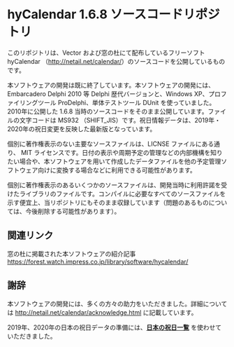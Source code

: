 # hyCalendar 1.6.8 ソースコードリポジトリ

このリポジトリは、Vector および窓の杜にて配布しているフリーソフト hyCalendar （<http://netail.net/calendar/>）のソースコードを公開しているものです。

本ソフトウェアの開発は既に終了しています。本ソフトウェアの開発には、Embarcadero Delphi 2010 等 Delphi 歴代バージョンと、Windows XP、プロファイリングツール ProDelphi、単体テストツール DUnit を使っていました。2010年に公開した 1.6.8 当時のソースコードをそのまま公開しています。ファイルの文字コードは MS932 （SHIFT_JIS）です。祝日情報データは、2019年・2020年の祝日変更を反映した最新版となっています。

個別に著作権表示のない主要なソースファイルは、LICNSE ファイルにある通り、 MIT ライセンスです。日付の表示や周期予定の管理などの内部機構を知りたい場合や、本ソフトウェアを用いて作成したデータファイルを他の予定管理ソフトウェア向けに変換する場合などに利用できる可能性があります。

個別に著作権表示のあるいくつかのソースファイルは、開発当時に利用許諾を受けたライブラリのファイルです。コンパイルに必要なすべてのソースファイルを示す便宜上、当リポジトリにもそのまま収録しています（問題のあるものについては、今後削除する可能性があります）。

## 関連リンク

窓の杜に掲載された本ソフトウェアの紹介記事 <https://forest.watch.impress.co.jp/library/software/hycalendar/>

## 謝辞

本ソフトウェアの開発には、多くの方々の助力をいただきました。詳細については <http://netail.net/calendar/acknowledge.html> に記載しています。

2019年、2020年の日本の祝日データの準備には、[**日本の祝日一覧**](https://excel-ubara.com/EXCEL/EXCEL910.html) を使わせていただきました。

